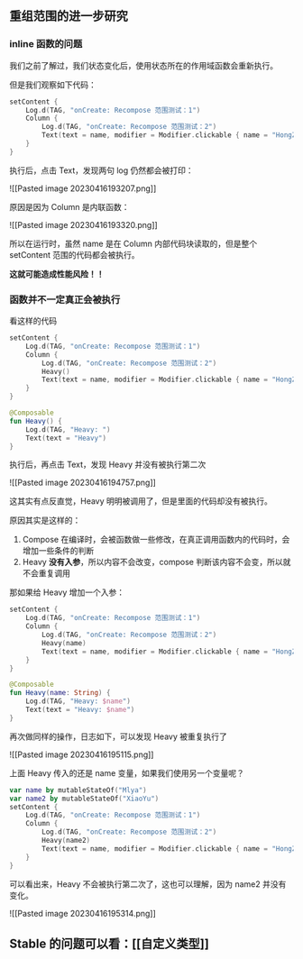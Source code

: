 ## 重组范围的进一步研究

### inline 函数的问题

我们之前了解过，我们状态变化后，使用状态所在的作用域函数会重新执行。

但是我们观察如下代码：

```kotlin
setContent {  
    Log.d(TAG, "onCreate: Recompose 范围测试：1")  
    Column {  
        Log.d(TAG, "onCreate: Recompose 范围测试：2")  
        Text(text = name, modifier = Modifier.clickable { name = "HongZheng" })  
    }  
}
```

执行后，点击 Text，发现两句 log 仍然都会被打印：

![[Pasted image 20230416193207.png]]

原因是因为 Column 是内联函数：

![[Pasted image 20230416193320.png]]

所以在运行时，虽然 name 是在 Column 内部代码块读取的，但是整个 setContent 范围的代码都会被执行。

**这就可能造成性能风险！！**

### 函数并不一定真正会被执行

看这样的代码

```kotlin
setContent {  
    Log.d(TAG, "onCreate: Recompose 范围测试：1")  
    Column {  
        Log.d(TAG, "onCreate: Recompose 范围测试：2")  
        Heavy()  
        Text(text = name, modifier = Modifier.clickable { name = "HongZheng" })  
    }  
}

@Composable  
fun Heavy() {  
    Log.d(TAG, "Heavy: ")  
    Text(text = "Heavy")  
}
```

执行后，再点击 Text，发现 Heavy 并没有被执行第二次

![[Pasted image 20230416194757.png]]

这其实有点反直觉，Heavy 明明被调用了，但是里面的代码却没有被执行。

原因其实是这样的：

1. Compose 在编译时，会被函数做一些修改，在真正调用函数内的代码时，会增加一些条件的判断
2. Heavy **没有入参**，所以内容不会改变，compose 判断该内容不会变，所以就不会重复调用

那如果给 Heavy 增加一个入参：

```kotlin
setContent {  
    Log.d(TAG, "onCreate: Recompose 范围测试：1")  
    Column {  
        Log.d(TAG, "onCreate: Recompose 范围测试：2")  
        Heavy(name)  
        Text(text = name, modifier = Modifier.clickable { name = "HongZheng" })  
    }  
}

@Composable  
fun Heavy(name: String) {  
    Log.d(TAG, "Heavy: $name")  
    Text(text = "Heavy: $name")  
}
```

再次做同样的操作，日志如下，可以发现 Heavy 被重复执行了

![[Pasted image 20230416195115.png]]

上面 Heavy 传入的还是 name 变量，如果我们使用另一个变量呢？

```kotlin
var name by mutableStateOf("Mlya")  
var name2 by mutableStateOf("XiaoYu")  
setContent {  
    Log.d(TAG, "onCreate: Recompose 范围测试：1")  
    Column {  
        Log.d(TAG, "onCreate: Recompose 范围测试：2")  
        Heavy(name2)  
        Text(text = name, modifier = Modifier.clickable { name = "HongZheng" })  
    }  
}
```

可以看出来，Heavy 不会被执行第二次了，这也可以理解，因为 name2 并没有变化。

![[Pasted image 20230416195314.png]]

## Stable 的问题可以看：[[自定义类型]]